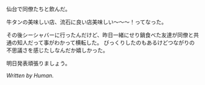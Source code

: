 仙台で同僚たちと飲んだ。

牛タンの美味しい店、流石に良い店美味しい〜〜〜！ってなった。

その後シーシャバーに行ったんだけど、昨日一緒にせり鍋食べた友達が同僚と共通の知人だって事がわかって横転した。
びっくりしたのもあるけどつながりの不思議さを感じたしなんだか嬉しかった。

明日発表頑張りましょう。

_Written by Human._ 
